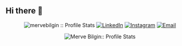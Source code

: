## Hi there 👋

<p align="center">
<img src="https://komarev.com/ghpvc/?username=mervebilgin&color=purple" alt="mervebilgin :: Profile Stats"></a>
<a href="https://www.linkedin.com/in/merve-bilgin-a35a9117a" target="_blank"><img alt="LinkedIn" src="https://img.shields.io/badge/LinkedIn-@mervebilgin-blue?style=flat&logo=linkedin"></a>
<a href="https://twitter.com/blgnmrv1"><i class="fab fa-twitter"></i></a>
<a href="https://www.instagram.com/blgn_mrv/"><img alt="Instagram" src="https://img.shields.io/badge/Instagram-blgn_mrv-#ff5757?style=flat-square&logo=instagram"></a>
<a href="mailto:mrvblgn44@gmail.com"><img alt="Email" src="https://img.shields.io/badge/Email-mrvblgn44@gmail.com-blue?style=flat&logo=gmail"></a>
</p>


<p align="center"><img src="https://github-readme-stats.vercel.app/api?username=mervebilgin&show_icons=true&theme=synthwave" alt="Merve Bilgin:: Profile Stats" /></p>
